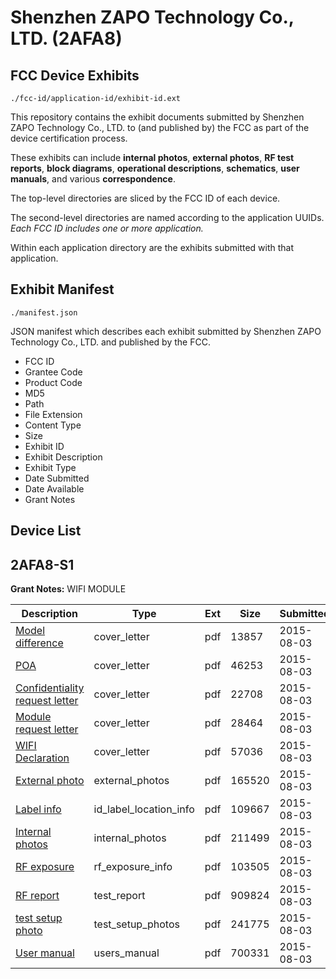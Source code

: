 # Shenzhen ZAPO Technology Co., LTD. (2AFA8)
## FCC Device Exhibits

```
./fcc-id/application-id/exhibit-id.ext
```

This repository contains the exhibit documents submitted by Shenzhen ZAPO Technology Co., LTD. to (and published by) the FCC as part of the device certification process.

These exhibits can include **internal photos**, **external photos**, **RF test reports**, **block diagrams**, **operational descriptions**, **schematics**, **user manuals**, and various **correspondence**.

The top-level directories are sliced by the FCC ID of each device.

The second-level directories are named according to the application UUIDs. *Each FCC ID includes one or more application.*

Within each application directory are the exhibits submitted with that application. 

## Exhibit Manifest

```
./manifest.json
```

JSON manifest which describes each exhibit submitted by Shenzhen ZAPO Technology Co., LTD. and published by the FCC.

- FCC ID
- Grantee Code
- Product Code
- MD5
- Path
- File Extension
- Content Type
- Size
- Exhibit ID
- Exhibit Description
- Exhibit Type
- Date Submitted
- Date Available
- Grant Notes

## Device List
## 2AFA8-S1
**Grant Notes:** WIFI MODULE

| Description | Type | Ext | Size | Submitted | Available |
| ----------- | ---- | --- | ---- | --------- | --------- |
| [Model difference](2AFA8-S1/5bf75462646f3c0a9352405d8fb572c2/2701220.pdf) | cover_letter | pdf | 13857 | 2015-08-03 | 2015-08-03 |
| [POA](2AFA8-S1/5bf75462646f3c0a9352405d8fb572c2/2701221.pdf) | cover_letter | pdf | 46253 | 2015-08-03 | 2015-08-03 |
| [Confidentiality request letter](2AFA8-S1/5bf75462646f3c0a9352405d8fb572c2/2701222.pdf) | cover_letter | pdf | 22708 | 2015-08-03 | 2015-08-03 |
| [Module request letter](2AFA8-S1/5bf75462646f3c0a9352405d8fb572c2/2701223.pdf) | cover_letter | pdf | 28464 | 2015-08-03 | 2015-08-03 |
| [WIFI Declaration](2AFA8-S1/5bf75462646f3c0a9352405d8fb572c2/2701224.pdf) | cover_letter | pdf | 57036 | 2015-08-03 | 2015-08-03 |
| [External photo](2AFA8-S1/5bf75462646f3c0a9352405d8fb572c2/2701233.pdf) | external_photos | pdf | 165520 | 2015-08-03 | 2015-08-03 |
| [Label info](2AFA8-S1/5bf75462646f3c0a9352405d8fb572c2/2701246.pdf) | id_label_location_info | pdf | 109667 | 2015-08-03 | 2015-08-03 |
| [Internal photos](2AFA8-S1/5bf75462646f3c0a9352405d8fb572c2/2701235.pdf) | internal_photos | pdf | 211499 | 2015-08-03 | 2015-08-03 |
| [RF exposure](2AFA8-S1/5bf75462646f3c0a9352405d8fb572c2/2701229.pdf) | rf_exposure_info | pdf | 103505 | 2015-08-03 | 2015-08-03 |
| [RF report](2AFA8-S1/5bf75462646f3c0a9352405d8fb572c2/2701230.pdf) | test_report | pdf | 909824 | 2015-08-03 | 2015-08-03 |
| [test setup photo](2AFA8-S1/5bf75462646f3c0a9352405d8fb572c2/2701232.pdf) | test_setup_photos | pdf | 241775 | 2015-08-03 | 2015-08-03 |
| [User manual](2AFA8-S1/5bf75462646f3c0a9352405d8fb572c2/2701247.pdf) | users_manual | pdf | 700331 | 2015-08-03 | 2015-08-03 |
